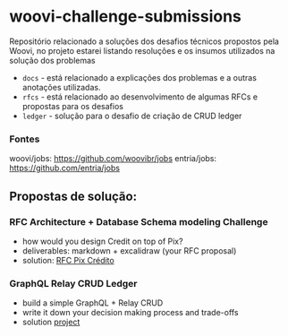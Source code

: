 # woovi-challenge-submissions

Repositório relacionado a soluções dos desafios técnicos propostos pela Woovi, no projeto estarei listando resoluções e os insumos utilizados na solução dos problemas

- `docs` - está relacionado a explicações dos problemas e a outras anotações utilizadas.
- `rfcs` - está relacionado ao desenvolvimento de algumas RFCs e propostas para os desafios
- `ledger` - solução para o desafio de criação de CRUD ledger
### Fontes

woovi/jobs: https://github.com/woovibr/jobs
entria/jobs: https://github.com/entria/jobs

## Propostas de solução:

### RFC Architecture + Database Schema modeling Challenge
- how would you design Credit on top of Pix?
- deliverables: markdown + excalidraw (your RFC proposal)
- solution: [RFC Pix Crédito](rfcs/pix_credit.md)


### GraphQL Relay CRUD Ledger
- build a simple GraphQL + Relay CRUD
- write it down your decision making process and trade-offs
- solution [project](ledger)